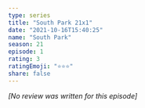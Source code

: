 ```yaml
---
type: series
title: "South Park 21x1"
date: "2021-10-16T15:40:25"
name: "South Park"
season: 21
episode: 1
rating: 3
ratingEmoji: "⭐️⭐️⭐️"
share: false
---
```


*[No review was written for this episode]*
